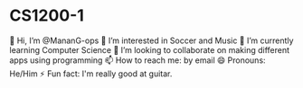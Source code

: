 # CS1200-1
👋 Hi, I’m @MananG-ops
👀 I’m interested in Soccer and Music
🌱 I’m currently learning Computer Science
💞️ I’m looking to collaborate on making different apps using programming
📫 How to reach me: by email
😄 Pronouns: He/Him
⚡ Fun fact: I'm really good at guitar.
